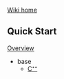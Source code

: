 [Wiki home](https://github.com/SGpp/SGpp/wiki)

## Quick Start
[Overview](https://github.com/SGpp/SGpp/wiki/Quick-Start)
* base
    * [C⁺⁺](https://github.com/SGpp/SGpp/wiki/Base-quick-start-(C%E2%81%BA%E2%81%BA))